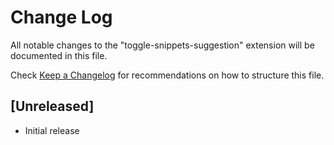 # Change Log

All notable changes to the "toggle-snippets-suggestion" extension will be documented in this file.

Check [Keep a Changelog](http://keepachangelog.com/) for recommendations on how to structure this file.

## [Unreleased]

- Initial release